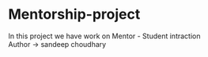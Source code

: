 # Mentorship-project
In this project we have work on Mentor - Student intraction 
<br>
Author -> sandeep choudhary 
